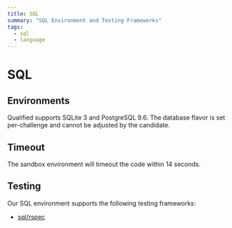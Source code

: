 ```yaml
---
title: SQL
summary: "SQL Environment and Testing Frameworks"
tags:
  - sql
  - language
---
```


# SQL

## Environments

Qualified supports SQLite 3 and PostgreSQL 9.6. The database flavor is set per-challenge and cannot be adjusted by the candidate.


## Timeout

The sandbox environment will timeout the code within 14 seconds.

## Testing

Our SQL environment supports the following testing frameworks:

- [sql/rspec](/reference/languages/sql/rspec)
